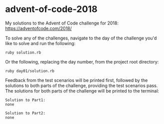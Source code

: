 # advent-of-code-2018
My solutions to the Advent of Code challenge for 2018: https://adventofcode.com/2018/

To solve any of the challenges, navigate to the day of the challenge you'd like to solve and run the following:
```
ruby solution.rb
```
Or the following, replacing the day number, from the project root directory:
```
ruby day01/solution.rb
```

Feedback from the test scenarios will be printed first, followed by the solutions to both parts of the challenge, providing the test scenarios pass.
The solutions for both parts of the challenge will be printed to the terminal:
```
Solution to Part1:
none

Solution to Part2:
none
```
